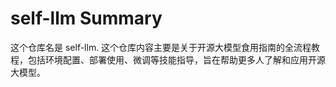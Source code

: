 # self-llm Summary

这个仓库名是 self-llm. 这个仓库内容主要是关于开源大模型食用指南的全流程教程，包括环境配置、部署使用、微调等技能指导，旨在帮助更多人了解和应用开源大模型。